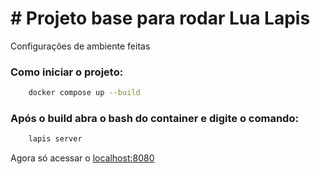 <h1># Projeto base para rodar Lua Lapis</h1>

Configurações de ambiente feitas

<h3>Como iniciar o projeto:</h3>

```bash
    docker compose up --build
```

<h3>Após o build abra o bash do container e digite o comando:</h3>

```bash
    lapis server
```

Agora só acessar o [localhost:8080](http://localhost:8080)




